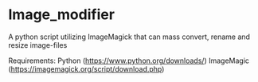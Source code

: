 # Image_modifier
A python script utilizing ImageMagick that can mass convert, rename and resize image-files

Requirements:
Python      (https://www.python.org/downloads/)
ImageMagic  (https://imagemagick.org/script/download.php)
